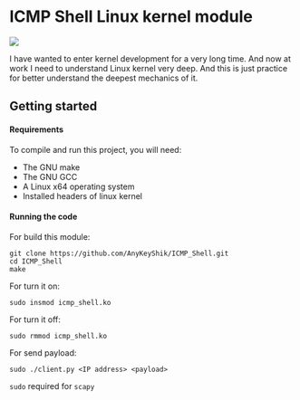 # ICMP Shell Linux kernel module

<a href="https://github.com/AnyKeyShik/ICMP_Shell/blob/master/LICENSE">
<img src ="https://img.shields.io/github/license/AnyKeyShik/ICMP_Shell.svg" />
</a>

I have wanted to enter kernel development for a very long time. And now at work I need to understand Linux kernel very deep. And this is just practice for better understand the deepest mechanics of it.

## Getting started

#### Requirements

To compile and run this project, you will need:
* The GNU make
* The GNU GCC
* A Linux x64 operating system
* Installed headers of linux kernel

#### Running the code

For build this module:
```
git clone https://github.com/AnyKeyShik/ICMP_Shell.git
cd ICMP_Shell
make
```

For turn it on:
```
sudo insmod icmp_shell.ko
```

For turn it off:
```
sudo rmmod icmp_shell.ko
```

For send payload:
```
sudo ./client.py <IP address> <payload>
```
`sudo` required for `scapy`
